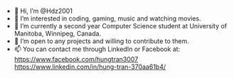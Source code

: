 - 👋 Hi, I’m @Hdz2001
- 👀 I’m interested in coding, gaming, music and watching movies. 
- 🌱 I’m currently a second year Computer Science student at University of Manitoba, Winnipeg, Canada. 
- 💞️ I’m open to any projects and willing to contribute to them.
- 📫 You can contact me through LinkedIn or Facebook at: 
https://www.facebook.com/hungtran3007
https://www.linkedin.com/in/hung-tran-370aa61b4/

